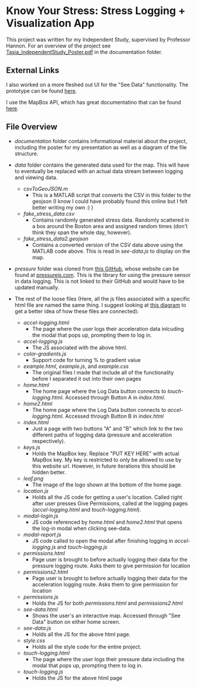 # Know Your Stress: Stress Logging + Visualization App

This project was written for my Independent Study, supervised by Professor Hannon. For an overview of the project see [Tasia_IndependentStudy_Poster.pdf](https://github.com/tasglad/independentStudy/blob/master/documentation/Tasia_IndependentStudy_Poster.pdf) in the documentation folder.

## External Links
I also worked on a more fleshed out UI for the "See Data" functionality. The prototype can be found [here](https://www.figma.com/proto/oCX6KgGzQCcbEyUQhFq2ee/IndependentStudy?node-id=27%3A0&scaling=scale-down&page-id=26%3A0).

I use the MapBox API, which has great documentatino that can be found [here](https://docs.mapbox.com/mapbox-gl-js/api/).

## File Overview
* *documentation* folder contains informational material about the project, including the poster for my presentation as well as a diagram of the file structure.

* *data* folder contains the generated data used for the map. This will have to eventually be replaced with an actual data stream between logging and viewing data.
  * *csvToGeoJSON.m*
    * This is a MATLAB script that converts the CSV in this folder to the geojson (I know I could have probably found this online but I felt better writing my own :) )
  * *fake_stress_data.csv* 
    * Contains randomly generated stress data. Randomly scattered in a box around the Boston area and assigned random times (don't think they span the whole day, however).
  * *fake_stress_data2.geojson* 
    * Contains a converted version of the CSV data above using the MATLAB code above. This is read in *see-data.js* to display on the map.

* *pressure* folder was cloned from [this GitHub](https://github.com/stuyam/pressure), whose website can be found at [pressurejs.com](https://pressurejs.com/). This is the library for using the pressure sensor in data logging. This is not linked to their GitHub and would have to be updated manually. 

* The rest of the loose files (Here, all the js files associated with a specific html file are named the same thing. I suggest looking at [this diagram](https://github.com/tasglad/independentStudy/blob/master/documentation/Tasia_IndependentStudy_Diagram.pdf) to get a better idea of how these files are connected):
  * *accel-logging.html* 
    * The page where the user logs their acceleration data inlcuding the modal that pops up, prompting them to log in.
  * *accel-logging.js* 
    * The JS associated with the above html. 
  * *color-gradients.js* 
    * Support code for turning % to gradient value
  * *example.html*, *example.js*, and *example.css*
    * The original files I made that include all of the functionality before I separated it out into their own pages
  * *home.html* 
    * The home page where the Log Data button connects to *touch-logging.html*. Accessed through Button A in *index.html*.
  * *home2.html* 
    * The home page where the Log Data button connects to *accel-logging.html*. Accessed through Button B in *index.html*
  * *index.html*
    * Just a page with two buttons "A" and "B" which link to the two different paths of logging data (pressure and acceleration respectively).
  * *keys.js* 
    * Holds the MapBox key. Replace "PUT KEY HERE" with actual MapBox key. My key is restricted to only be allowed to use by this website url. However, in future iterations this should be hidden better.
  * *leaf.png* 
    * The image of the logo shown at the bottom of the home page.
  * *location.js* 
    * Holds all the JS code for getting a user's location. Called right after user presses Give Permissions, called at the logging pages (*accel-logging.html* and *touch-logging.html*).
  * *modal-login.js*
    * JS code referenced by *home.html* and *home2.html* that opens the log-in modal when clicking see-data.
  * *modal-report.js*
    * JS code called to open the modal after finishing logging in *accel-logging.js* and *touch-logging.js*
  * *permissions.html*
    * Page user is brought to before actually logging their data for the pressure logging route. Asks them to give permission for location
  * *permissions2.html*
    * Page user is brought to before actually logging their data for the acceleration logging route. Asks them to give permission for location
  * *permissions.js*
    * Holds the JS for both *permissions.html* and *permissions2.html*
  * *see-data.html*
    * Shows the user's an interactive map. Accessed through "See Data" button on either home screen.
  * *see-data.js*
    * Holds all the JS for the above html page. 
  * *style.css*
    * Holds all the style code for the entire project.
  * *touch-logging.html*
    * The page where the user logs their pressure data including the modal that pops up, prompting them to log in.
  * *touch-logging.js*
    * Holds the JS for the above html page
